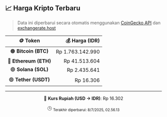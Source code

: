 

<!-- HARGA_KRIPTO -->
## 📈 Harga Kripto Terbaru

> Data ini diperbarui secara otomatis menggunakan [CoinGecko API](https://www.coingecko.com/) dan [exchangerate.host](https://exchangerate.host/)

<div align="center">

| 🪙 Token | 💰 Harga (IDR) |
|:------:|---------------:|
| 🟠 **Bitcoin (BTC)**   | Rp 1.763.142.990 |
| 🔵 **Ethereum (ETH)**  | Rp 41.513.604 |
| 🟣 **Solana (SOL)**    | Rp 2.435.641 |
| 🟢 **Tether (USDT)**   | Rp 16.306 |

---

💱 **Kurs Rupiah (USD → IDR)**: Rp 16.302

🕒 <sub>Terakhir diperbarui: 8/7/2025, 02.56.13</sub>

</div>
<!-- /HARGA_KRIPTO -->